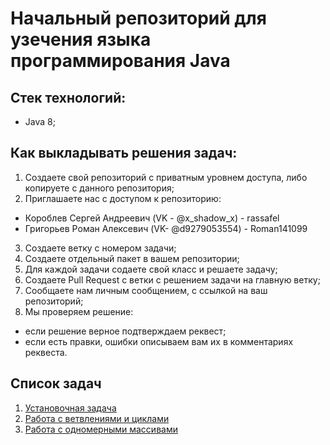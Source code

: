 # Начальный репозиторий для узечения языка программирования Java

## Стек технологий:
- Java 8;

## Как выкладывать решения задач:
1. Создаете свой репозиторий с приватным уровнем доступа, либо копируете с данного репозитория;
2. Приглашаете нас с доступом к репозиторию:
- Короблев Сергей Андреевич (VK - @x_shadow_x) - rassafel
- Григорьев Роман Алексевич (VK- @d9279053554) - Roman141099
3. Создаете ветку с номером задачи;
4. Создаете отдельный пакет в вашем репозитории;
5. Для каждой задачи содаете свой класс и решаете задачу;
6. Создаете Pull Request с ветки с решением задачи на главную ветку;
7. Сообщаете нам личным сообщением, с ссылкой на ваш репозиторий;
8. Мы проверяем решение:
- если решение верное подтверждаем реквест;
- если есть правки, ошибки описываем вам их в комментариях реквеста.

## Список задач
1. [Установочная задача](https://github.com/rassafel/java-learn/tree/master/src/main/java/ru/nshi/learn/work0)
2. [Работа с ветвлениями и циклами](https://github.com/rassafel/java-learn/tree/master/src/main/java/ru/nshi/learn/work1)
3. [Работа с одномерными массивами](https://github.com/rassafel/java-learn/tree/master/src/main/java/ru/nshi/learn/work2)
